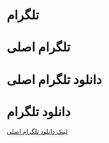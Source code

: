 # تلگرام
# تلگرام اصلی
# دانلود تلگرام اصلی
# دانلود تلگرام
[لینک دانلود تلگرام اصلی](https://github.com/soft20developer/telegram/releases/download/telegram/NoorGram-11.1.3.10.-.app.noorgramtel.msgrs.apk)



